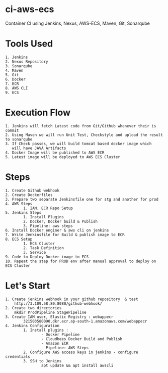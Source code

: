# ci-aws-ecs
Container CI using Jenkins, Nexus, AWS-ECS, Maven, Git, Sonarqube

# Tools Used
    1. Jenkins
    2. Nexus Repository
    3. Sonarqube
    4. Maven
    5. Git 
    6. Docker 
    7. ECR
    8. AWS CLI
    9. ECS

# Execution Flow
    1. Jenkins will fetch Latest code from Git/Github whenever their is commit
    2. Using Maven we will run Unit Test, Checkstyle and upload the result to sonarqube
    3. If Check passes, we will build tomcat based docker image which 
       will have JAVA Artifacts 
    4. Docker Image will be published to AWS ECR
    5. Latest image will be deployed to AWS ECS Cluster 

# Steps 
    1. Create Github webhook
    2. Create Dockerfiles 
    3. Prepare two separate Jenkinsfile one for stg and another for prod
    4. AWS Steps 
            1. IAM, ECR Repo Setup 
    5. Jenkins Steps 
            1. Install Plugins 
            2. Docker, Docker build & Publish
            3. Pipeline: aws steps
    6. Install Docker enginer & aws cli on jenkins
    7. Write Jenkinsfile for Build & publish image to ECR
    8. ECS Setup 
            1. ECS Cluster
            2. Task Definition
            3. Service 
    9. Code to Deploy Docker image to ECS 
    10. Repeat the step for PROD env after manual approval to deploy on ECS Cluster 


# Let's Start 
    1. Create jenkins webhook in your github repository  & test 
        http://3.109.58.80:8080/github-webhook/
    2. Create two directories  
        mkdir ProdPipeline StagePipeline  
    3. Create IAM user, Elastic Registry : webappecr
            321503580090.dkr.ecr.ap-south-1.amazonaws.com/webappecr
    4. Jenkins Configuration 
            1. Install plugins : 
                    - Docker Pipeline 
                    - Cloudbees Docker Build and Publish
                    - Amazon ECR    
                    - Pipeline: AWS Steps 
            2. Configure AWS access keys in jenkins - configure credentials
            3. SSH to Jenkins  
                    apt update && apt install awscli
